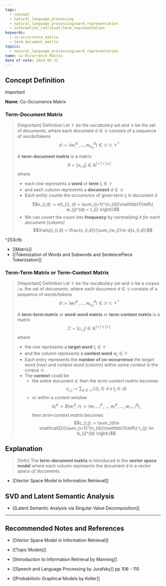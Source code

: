 ```yaml
---
tags:
  - concept
  - natural_language_processing
  - natural_language_processing/word_representation
  - information_retrieval/term_representation
keywords:
  - co-occurrence_matrix
  - term_document_matrix
topics:
  - natural_language_processing/word_representation
name: Co-Occurrence Matrix
date of note: 2024-05-12
---
```


## Concept Definition

>[!important]
>**Name**: Co-Occurrence Matrix

### Term-Document Matrix

>[!important] Definition
>Let $\mathcal{V}$ be the *vocabulary set* and $\mathcal{D}$ be the set of *documents*, where each document $d\in \mathcal{D}$ consists of a sequence of words/tokens $$d := (w_{1}^{d} \,{,}\ldots{,}\,w_{n_{d}}^{d}) \in \mathcal{D} \subset \mathcal{V}^{*}$$
>
>A **term-document matrix** is a matrix $$X = [x_{i,d}] \in \mathbb{R}^{|\mathcal{V}| \times |\mathcal{D}|}$$ where
>- each *row* represents a **word** or **term** $t_{i}\in \mathcal{V}$
>- and each *column* represents a **document** $d\in \mathcal{D}$
>- Each entity counts the *occurrence* of given term $t_{i}$ in document $d$  $$x_{i,d} := x(t_{i}, d) = \sum_{j=1}^{n_{d}}\mathbb{1}\left\{ w_{j}^{d} = t_{i} \right\}$$
>- We can covert the count into **frequency** by *normalizing it for each document (column)* $$\hat{p}_{i,d} = \frac{x_{i,d}}{\sum_{w_{i}\in d}x_{i,d}}$$

^253cfb

- [[Matrix]]
- [[Tokenization of Words and Subwords and SentencePiece Tokenization]]

### Term-Term Matrix or Term-Context Matrix

>[!important] Definition
>Let $\mathcal{V}$ be the *vocabulary set* and $\mathcal{D}$ be a *corpus* i.e. the set of *documents*, where each document $d\in \mathcal{D}$ consists of a sequence of words/tokens $$d := (w_{1}^{d} \,{,}\ldots{,}\,w_{n_{d}}^{d}) \in \mathcal{D} \subset \mathcal{V}^{*}$$
>
>A **term-term matrix** or **word-word matrix** or **term-context matrix** is a matrix $$C = [c_{i,j}] \in \mathbb{R}^{|\mathcal{V}| \times |\mathcal{V}|}$$ where
>- the *row* represents a **target word** $t_{i}\in \mathcal{V}$
>- and the *column* represents a **context word** $w_{j}\in \mathcal{V}$
>- Each entry represents the **number of co-occurrence** the *target word (row)* and *context word (column)* within some *context* in the corpus $\mathcal{D}$.
>- The **context** could be 
>	- the entire document $d$, then the *term-context matrix* becomes $$c_{i,j} := \sum_{d\in \mathcal{D}}\mathbb{1}\left\{ t_{i}\in d\, \land \, t_{j} \in d \right\}$$
>	- or within a *context window* $$b_{i}^{d} := B(w_{i}^{d}, r) := \left\{ w_{i-r}^{d}\,{,}\ldots{,}\,w_{i}^{d} \,{,}\ldots{,}\,w_{i+r}^{d} \right\},$$ then  *term-context matrix* becomes $$c_{i,j} := \sum_{d\in \mathcal{D}}\sum_{i=1}^{n_{d}}\mathbb{1}\left\{ t_{j} \in  b_{i}^{d} \right\}$$


## Explanation

>[!info]
>The **term-document matrix** is introduced in the **vector space model** where each column represents the document $d$ in a *vector space of documents*.

- [[Vector Space Model in Information Retrieval]]


## SVD and Latent Semantic Analysis

- [[Latent Semantic Analysis via Singular Value Decomposition]]



-----------
##  Recommended Notes and References

- [[Vector Space Model in Information Retrieval]]

- [[Topic Models]]


- [[Introduction to Information Retrieval by Manning]]
- [[Speech and Language Processing by Jurafsky]] pp 106 - 110
- [[Probabilistic Graphical Models by Koller]]